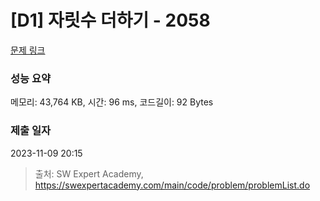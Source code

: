 # [D1] 자릿수 더하기 - 2058 

[문제 링크](https://swexpertacademy.com/main/code/problem/problemDetail.do?contestProbId=AV5QPRjqA10DFAUq) 

### 성능 요약

메모리: 43,764 KB, 시간: 96 ms, 코드길이: 92 Bytes

### 제출 일자

2023-11-09 20:15



> 출처: SW Expert Academy, https://swexpertacademy.com/main/code/problem/problemList.do